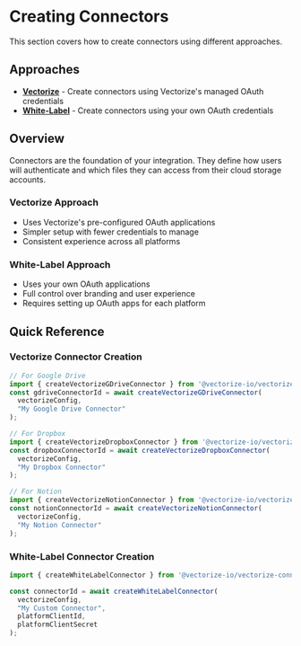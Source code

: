 # Creating Connectors

This section covers how to create connectors using different approaches.

## Approaches

- **[Vectorize](./vectorize/)** - Create connectors using Vectorize's managed OAuth credentials
- **[White-Label](./white-label/)** - Create connectors using your own OAuth credentials

## Overview

Connectors are the foundation of your integration. They define how users will authenticate and which files they can access from their cloud storage accounts.

### Vectorize Approach
- Uses Vectorize's pre-configured OAuth applications
- Simpler setup with fewer credentials to manage
- Consistent experience across all platforms

### White-Label Approach  
- Uses your own OAuth applications
- Full control over branding and user experience
- Requires setting up OAuth apps for each platform

## Quick Reference

### Vectorize Connector Creation
```typescript
// For Google Drive
import { createVectorizeGDriveConnector } from '@vectorize-io/vectorize-connect';
const gdriveConnectorId = await createVectorizeGDriveConnector(
  vectorizeConfig,
  "My Google Drive Connector"
);

// For Dropbox
import { createVectorizeDropboxConnector } from '@vectorize-io/vectorize-connect';
const dropboxConnectorId = await createVectorizeDropboxConnector(
  vectorizeConfig,
  "My Dropbox Connector"
);

// For Notion
import { createVectorizeNotionConnector } from '@vectorize-io/vectorize-connect';
const notionConnectorId = await createVectorizeNotionConnector(
  vectorizeConfig,
  "My Notion Connector"
);
```

### White-Label Connector Creation
```typescript
import { createWhiteLabelConnector } from '@vectorize-io/vectorize-connect';

const connectorId = await createWhiteLabelConnector(
  vectorizeConfig,
  "My Custom Connector",
  platformClientId,
  platformClientSecret
);
```
